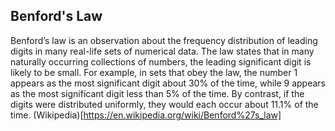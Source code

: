 ## Benford's Law

Benford’s law is an observation about the frequency distribution of leading digits in many real-life sets of numerical data. The law states that in many naturally occurring collections of numbers, the leading significant digit is likely to be small. For example, in sets that obey the law, the number 1 appears as the most significant digit about 30% of the time, while 9 appears as the most significant digit less than 5% of the time. By contrast, if the digits were distributed uniformly, they would each occur about 11.1% of the time. (Wikipedia)[https://en.wikipedia.org/wiki/Benford%27s_law]
